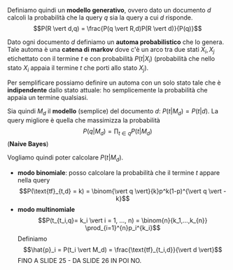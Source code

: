 Definiamo quindi un **modello generativo**, ovvero dato un documento $d$ calcoli la probabilità che la query $q$ sia la query a cui $d$ risponde.
$$P(R \vert d,q) = \frac{P(q \vert R,d)P(R \vert d)}{P(q)}$$

Dato ogni documento $d$ definiamo un **automa probabilistico** che lo genera.
Tale automa è una **catena di markov** dove c'è un arco tra due stati $X_i,X_j$ etichettato con il termine $t$ e con probabilità $P(t \vert X_i)$ (probabilità che nello stato $X_i$ appaia il termine $t$ che porti allo stato $X_j$).

Per semplificare possiamo definire un automa con un solo stato tale che è **indipendente** dallo stato attuale: ho semplicemente la probabilità che appaia un termine qualsiasi.

Sia quindi $M_d$ il **modello** (semplice) del documento $d$: $P(t \vert M_d) = P(t \vert d)$.
La query migliore è quella che massimizza la probabilità $$P(q \vert M_d) = \prod_{t \in q}P(t \vert M_d)$$
(**Naive Bayes**)

Vogliamo quindi poter calcolare $P(t \vert M_d)$.

- **modo binomiale**: posso calcolare la probabilità che il termine $t$ appare nella query $$P(\text{tf}_{t,d} = k) = \binom{\vert q \vert}{k}p^k(1-p)^{\vert q \vert - k}$$
- **modo multinomiale** $$P(t_{t_i,q}= k_i \vert i = 1, ..., n) = \binom{n}{k_1,...,k_{n}} \prod_{i=1}^{n}p_i^{k_i}$$
Definiamo $$\hat{p}_i = P(t_i \vert M_d) = \frac{\text{tf}_{t_i,d}}{\vert d \vert}$$
FINO A SLIDE 25 - DA SLIDE 26 IN POI NO.
